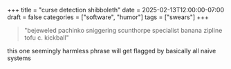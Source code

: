 +++
title = "curse detection shibboleth"
date = 2025-02-13T12:00:00-07:00
draft = false
categories = ["software", "humor"]
tags = ["swears"]
+++

> "bejeweled pachinko sniggering scunthorpe specialist banana zipline tofu c. kickball"

this one seemingly harmless phrase will get flagged by basically all naive systems
